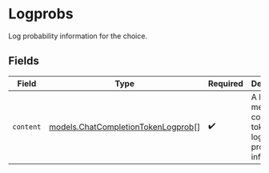 # Logprobs

Log probability information for the choice.


## Fields

| Field                                                                          | Type                                                                           | Required                                                                       | Description                                                                    |
| ------------------------------------------------------------------------------ | ------------------------------------------------------------------------------ | ------------------------------------------------------------------------------ | ------------------------------------------------------------------------------ |
| `content`                                                                      | [models.ChatCompletionTokenLogprob](../models/chatcompletiontokenlogprob.md)[] | :heavy_check_mark:                                                             | A list of message content tokens with log probability information.             |
